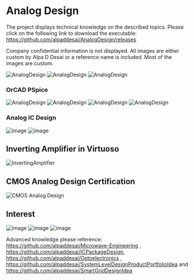 # Analog Design

The project displays technical knowledge on the described topics. Please click on the following link to download the executable:
https://github.com/alpaddesai/AnalogDesign/releases

Company confidential information is not displayed. All images are either custom by Alpa D Desai or a reference name is included.  Most of the images are custom. 

![AnalogDesign](MainWindowImage.png)
![AnalogDesign](SmallSignalModelImage.png)
![AnalogDesign](CMOSImage.png)

### OrCAD PSpice
![AnalogDesign](AnalogCircuitsImage.png)
![AnalogDesign](OperationalAmplifiersImage.png)
![AnalogDesign](DigitalTimingCharacteristics.png)
![AnalogDesign](image16.png)

### Analog IC Design
![image](AnalogICDesignI.jpg)
![image](AnalogICDesignII.jpg)

## Inverting Amplifier in Virtuoso
![InvertingAmplifier](inverting_amplifier.png)

## CMOS Analog Design Certification
![CMOS Analog Design](CMOSAnalogDesign.jpg)


## Interest
![image](image_1.png)
![image](image1.jpg)
![image](image2.jpg)

Advanced knowledge please reference: https://github.com/alpaddesai/Microwave-Engineering , https://github.com/alpaddesai/ICPackageDesign, https://github.com/alpaddesai/Optoelectronics ,  https://github.com/alpaddesai/SystemLevelDesignProductPortfolioIdea and https://github.com/alpaddesai/SmartGridDesignIdea
